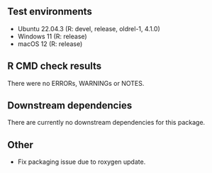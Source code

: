 ## Test environments

* Ubuntu 22.04.3 (R: devel, release, oldrel-1, 4.1.0)
* Windows 11 (R: release)
* macOS 12 (R: release)

## R CMD check results

There were no ERRORs, WARNINGs or NOTES.

## Downstream dependencies

There are currently no downstream dependencies for this package.

## Other

* Fix packaging issue due to roxygen update.
